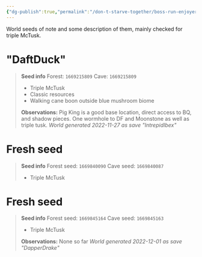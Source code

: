 ```yaml
---
{"dg-publish":true,"permalink":"/don-t-starve-together/boss-run-enjoyers/world-seeds/"}
---
```


World seeds of note and some description of them, mainly checked for triple McTusk.


# "DaftDuck"
> **Seed info**
> Forest: `1669215809`
> Cave: `1669215809`
> * Triple McTusk
> * Classic resources
> * Walking cane boon outside blue mushroom biome
> 
> **Observations:**
> Pig King is a good base location, direct access to BQ, and shadow pieces. One wormhole to DF and Moonstone as well as triple tusk.
> *World generated 2022-11-27 as save "IntrepidIbex"*


# Fresh seed
> **Seed info**
> Forest seed: `1669840090`
> Cave seed: `1669840087`
> * Triple McTusk
> 

# Fresh seed
> **Seed info**
> Forest seed: `1669845164`
> Cave seed: `1669845163`
> * Triple McTusk
> 
> **Observations:**
> None so far
> *World generated 2022-12-01 as save "DapperDrake"*
